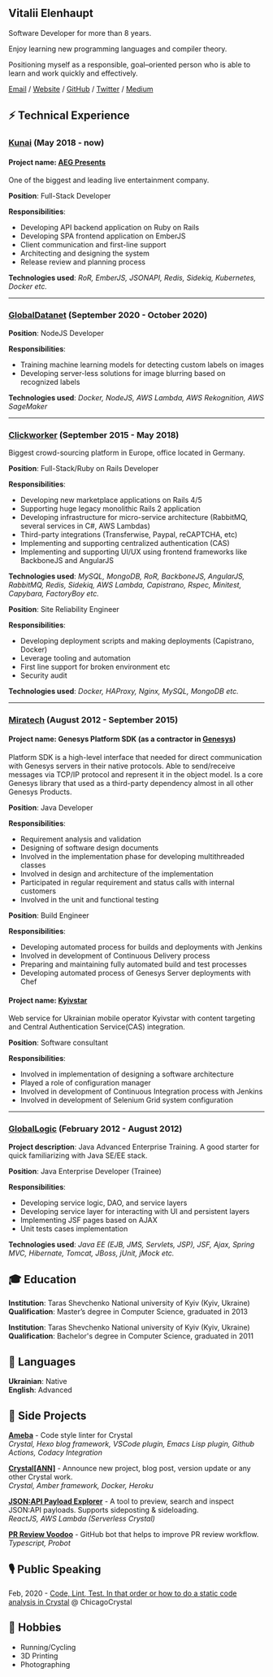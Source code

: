 ## Vitalii Elenhaupt

Software Developer for more than 8 years.

Enjoy learning new programming languages and compiler theory.

Positioning myself as a responsible, goal–oriented person who is
able to learn and work quickly and effectively.

[Email](mailto:velenhaupt@gmail.com) / [Website](https://veelenga.github.io/) / [GitHub](https://github.com/veelenga) / [Twitter](https://twitter.com/veelenga) / [Medium](https://medium.com/@veelenga)

## ⚡ Technical Experience

### [Kunai](https://www.kunaico.com/) (May 2018 - now)

#### **Project name**: [AEG Presents](https://www.aegpresents.com/)

One of the biggest and leading live entertainment company.

**Position**: Full-Stack Developer

**Responsibilities**:
  * Developing API backend application on Ruby on Rails
  * Developing SPA frontend application on EmberJS
  * Client communication and first-line support
  * Architecting and designing the system
  * Release review and planning process

**Technologies used**: _RoR, EmberJS, JSONAPI, Redis, Sidekiq, Kubernetes, Docker etc._

<hr/>

### [GlobalDatanet](https://globaldatanet.com/) (September 2020 - October 2020)

**Position**: NodeJS Developer

**Responsibilities**:
  * Training machine learning models for detecting custom labels on images
  * Developing server-less solutions for image blurring based on recognized labels

**Technologies used**: _Docker, NodeJS, AWS Lambda, AWS Rekognition, AWS SageMaker_

<hr/>

### [Clickworker](https://clickworker.com) (September 2015 - May 2018)

Biggest crowd-sourcing platform in Europe, office located in Germany.

**Position**: Full-Stack/Ruby on Rails Developer

**Responsibilities**:
  * Developing new marketplace applications on Rails 4/5
  * Supporting huge legacy monolithic Rails 2 application
  * Developing infrastructure for micro-service architecture (RabbitMQ, several services in C#, AWS Lambdas)
  * Third-party integrations (Transferwise, Paypal, reCAPTCHA, etc)
  * Implementing and supporting centralized authentication (CAS)
  * Implementing and supporting UI/UX using frontend frameworks like BackboneJS and AngularJS

**Technologies used**: _MySQL, MongoDB, RoR, BackboneJS, AngularJS, RabbitMQ, Redis, Sidekiq, AWS Lambda, Capistrano, Rspec, Minitest, Capybara, FactoryBoy etc._

**Position**: Site Reliability Engineer

**Responsibilities**:
  * Developing deployment scripts and making deployments (Capistrano, Docker)
  * Leverage tooling and automation
  * First line support for broken environment etc
  * Security audit

**Technologies used**: _Docker, HAProxy, Nginx, MySQL, MongoDB etc._

<hr/>

### [Miratech](https://miratechgroup.com) (August 2012 - September 2015)

#### **Project name**: Genesys Platform SDK (as a contractor in [Genesys](https://www.genesys.com/))

Platform SDK is a high-level interface that needed for direct communication with Genesys servers in their
native protocols. Able to send/receive messages via TCP/IP protocol and represent it in the object model. Is a
core Genesys library that used as a third-party dependency almost in all other Genesys Products.

**Position**: Java Developer

**Responsibilities**:
  * Requirement analysis and validation
  * Designing of software design documents
  * Involved in the implementation phase for developing multithreaded classes
  * Involved in design and architecture of the implementation
  * Participated in regular requirement and status calls with internal customers
  * Involved in the unit and functional testing

**Position**: Build Engineer

**Responsibilities**:
  * Developing automated process for builds and deployments with Jenkins
  * Involved in development of Continuous Delivery process
  * Preparing and maintaining fully automated build and test processes
  * Developing automated process of Genesys Server deployments with Chef

#### **Project name**: [Kyivstar](https://kyivstar.ua/uk/mm)

Web service for Ukrainian mobile operator Kyivstar with content targeting and Central Authentication Service(CAS) integration.

**Position**: Software consultant

**Responsibilities**:
  * Involved in implementation of designing a software architecture
  * Played a role of configuration manager
  * Involved in development of Continuous Integration process with Jenkins
  * Involved in development of Selenium Grid system configuration

<hr/>

### [GlobalLogic](https://www.globallogic.com/) (February 2012 - August 2012)

**Project description**: Java Advanced Enterprise Training. A good starter for quick familiarizing with Java SE/EE stack.

**Position**: Java Enterprise Developer (Trainee)

**Responsibilities**:
  * Developing service logic, DAO, and service layers
  * Developing service layer for interacting with UI and persistent layers
  * Implementing JSF pages based on AJAX
  * Unit tests cases implementation

**Technologies used**: _Java EE (EJB, JMS, Servlets, JSP), JSF, Ajax, Spring MVC, Hibernate, Tomcat, JBoss, jUnit, jMock etc._

## 🎓 Education

**Institution**: Taras Shevchenko National university of Kyiv (Kyiv, Ukraine)
<br/>
**Qualification**: Master’s degree in Computer Science, graduated in 2013

**Institution**: Taras Shevchenko National university of Kyiv (Kyiv, Ukraine)
<br/>
**Qualification**: Bachelor's degree in Computer Science, graduated in 2011

## 💬 Languages

**Ukrainian**: Native
<br/>
**English**: Advanced

## 🚀 Side Projects

[**Ameba**](https://crystal-ameba.github.io/) - Code style linter for Crystal
<br/>
_Crystal, Hexo blog framework, VSCode plugin, Emacs Lisp plugin, Github Actions, Codacy Integration_

[**Crystal[ANN]**](https://crystal-ann.com/) - Announce new project, blog post, version update or any other Crystal work.
<br/>
_Crystal, Amber framework, Docker, Heroku_

[**JSON:API Payload Explorer**](https://veelenga.github.io/jsonapi-payload-explorer/#/) - A tool to preview, search and inspect JSON:API payloads. Supports sideposting & sideloading.
<br/>
_ReactJS, AWS Lambda (Serverless Crystal)_

[**PR Review Voodoo**](https://github.com/apps/pr-review-voodoo) - GitHub bot that helps to improve PR review workflow.
<br/>
_Typescript, Probot_

## 🎙️ Public Speaking

Feb, 2020 - [Code, Lint, Test. In that order or how to do a static code analysis in Crystal](https://www.youtube.com/watch?v=8ASnTgKY6D4&ab_channel=ChicagoCrystal) @ ChicagoCrystal

## 🚴 Hobbies

- Running/Cycling
- 3D Printing
- Photographing
